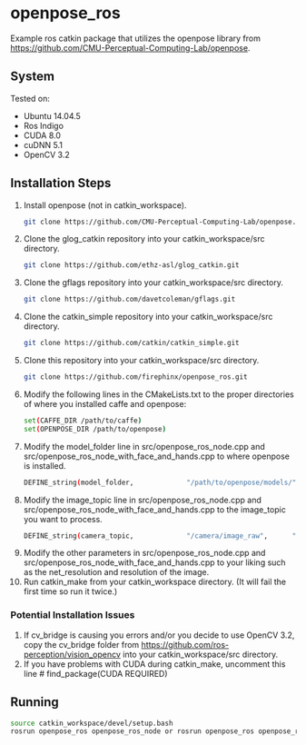 # openpose_ros

Example ros catkin package that utilizes the openpose library from https://github.com/CMU-Perceptual-Computing-Lab/openpose.

## System
Tested on:
* Ubuntu 14.04.5 
* Ros Indigo
* CUDA 8.0
* cuDNN 5.1
* OpenCV 3.2

## Installation Steps

1. Install openpose (not in catkin_workspace).
   ```bash
   git clone https://github.com/CMU-Perceptual-Computing-Lab/openpose.git
   ```
2. Clone the glog_catkin repository into your catkin_workspace/src directory.
   ```bash
   git clone https://github.com/ethz-asl/glog_catkin.git
   ```
3. Clone the gflags repository into your catkin_workspace/src directory.
   ```bash
   git clone https://github.com/davetcoleman/gflags.git
   ```
4. Clone the catkin_simple repository into your catkin_workspace/src directory.
   ```bash
   git clone https://github.com/catkin/catkin_simple.git
   ```
5. Clone this repository into your catkin_workspace/src directory.
   ```bash
   git clone https://github.com/firephinx/openpose_ros.git
   ```
6. Modify the following lines in the CMakeLists.txt to the proper directories of where you installed caffe and openpose:
   ```bash
   set(CAFFE_DIR /path/to/caffe)
   set(OPENPOSE_DIR /path/to/openpose)
   ```
7. Modify the model_folder line in src/openpose_ros_node.cpp and src/openpose_ros_node_with_face_and_hands.cpp to where openpose is installed.
   ```bash
   DEFINE_string(model_folder,             "/path/to/openpose/models/",      "Folder where the pose models (COCO and MPI) are located.");
   ```
8. Modify the image_topic line in src/openpose_ros_node.cpp and src/openpose_ros_node_with_face_and_hands.cpp to the image_topic you want to process.
   ```bash
   DEFINE_string(camera_topic,             "/camera/image_raw",      "Image topic that OpenPose will process.");
   ```
9. Modify the other parameters in src/openpose_ros_node.cpp and src/openpose_ros_node_with_face_and_hands.cpp to your liking such as the net_resolution and resolution of the image.
10. Run catkin_make from your catkin_workspace directory. (It will fail the first time so run it twice.)

### Potential Installation Issues
1. If cv_bridge is causing you errors and/or you decide to use OpenCV 3.2, copy the cv_bridge folder from https://github.com/ros-perception/vision_opencv into your catkin_workspace/src directory. 
2. If you have problems with CUDA during catkin_make, uncomment this line # find_package(CUDA REQUIRED)

## Running
```bash
source catkin_workspace/devel/setup.bash
rosrun openpose_ros openpose_ros_node or rosrun openpose_ros openpose_ros_node_with_face_and_hands
```
